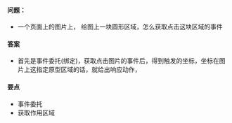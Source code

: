 #### 问题：
- 一个页面上的图片上， 给图上一块圆形区域，怎么获取点击这块区域的事件
#### 答案
- 首先是事件委托(绑定)，获取点击图片的事件后，得到触发的坐标，坐标在图片上这指定原型区域的话，就给出响应动作，
#### 要点 
- 事件委托
- 获取作用区域
